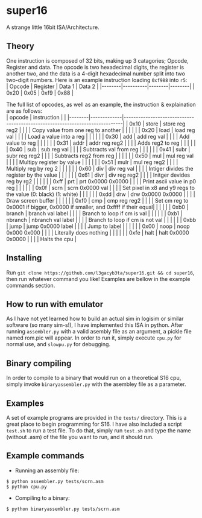 # super16
A strange little 16bit ISA/Architecture.  
  
## Theory
One instruction is composed of 32 bits, making up 3 catagories; Opcode, Register and data. The opcode is two hexadecimal digits, the register is another two, and the data is a 4-digit hexadecimal number split into two two-digit numbers. Here is an example instruction loading ```0xf988``` into ```r5```:  
| Opcode | Register | Data 1 | Data 2 |
|--------|----------|--------|--------|
| 0x20   | 0x05     | 0xf9   | 0x88   |
  
The full list of opcodes, as well as an example, the instruction & explaination are as follows:  
| opcode | instruction |                                                                             |
|--------|-------------|-----------------------------------------------------------------------------|
| 0x10   | store       | store reg reg2                                                              |
|        |             | Copy value from one reg to another                                          |
|        |             |                                                                             |
| 0x20   | load        | load reg val                                                                |
|        |             | Load a value into a reg                                                     |
|        |             |                                                                             |
| 0x30   | add         | add reg val                                                                 |
|        |             | Add value to reg                                                            |
|        |             |                                                                             |
| 0x31   | addr        | addr reg reg2                                                               |
|        |             | Adds reg2 to reg                                                            |
|        |             |                                                                             |
| 0x40   | sub         | sub reg val                                                                 |
|        |             | Subtracts val from reg                                                      |
|        |             |                                                                             |
| 0x41   | subr        | subr reg reg2                                                               |
|        |             | Subtracts reg2 from reg                                                     |
|        |             |                                                                             |
| 0x50   | mul         | mul reg val                                                                 |
|        |             | Multipy register by value                                                   |
|        |             |                                                                             |
| 0x51   | mulr        | mul reg reg2                                                                |
|        |             | Multiply reg by reg 2                                                       |
|        |             |                                                                             |
| 0x60   | div         | div reg val                                                                 |
|        |             | Intiger divides the register by the value                                   |
|        |             |                                                                             |
| 0x61   | divr        | div reg reg2                                                                |
|        |             | Initger devides reg by rg2                                                  |
|        |             |                                                                             |
| 0xff   | prt         | prt 0x0000 0x0000                                                           |
|        |             | Print ascii value in p0 reg                                                 |
|        |             |                                                                             |
| 0x0f   | scrn        | scrn 0x0000 val                                                             |
|        |             | Set pixel in x8 and y9 regs to the value (0: black) (1: white)              |
|        |             |                                                                             |
| 0xdd   | drw         | drw 0x0000 0x0000                                                           |
|        |             | Draw screen buffer                                                          |
|        |             |                                                                             |
| 0xf0   | cmp         | cmp reg reg2                                                                |
|        |             | Set cm reg to 0x0001 if bigger, 0x0000 if smaller, and 0xffff if their equal|
|        |             |                                                                             |
| 0xb0   | branch      | branch val label                                                            |
|        |             | Branch to loop if cm is val                                                 |
|        |             |                                                                             |
| 0xb1   | nbranch     | nbranch val label                                                           |
|        |             | Branch to loop if cm is not val                                             |
|        |             |                                                                             |
| 0xbb   | jump        | jump 0x0000 label                                                           |
|        |             | Jump to label                                                               |
|        |             |                                                                             |
| 0x00   | noop        | noop 0x000 0x000                                                            |
|        |             | Literally does nothing                                                      |
|        |             |                                                                             |
| 0xfe   | halt        | halt 0x0000 0x0000                                                          |
|        |             | Halts the cpu                                                               |
  
## Installing
Run ```git clone https://github.com/l3gacyb3ta/super16.git && cd super16```, then run whatever command you like! Examples are bellow in the example commands section.  
  
## How to run with emulator
As I have not yet learned how to build an actual sim in logisim or similar software (so many sim-s!), I have implemented this ISA in python. After running ```assembler.py``` with a valid asembly file as an argument, a pickle file named rom.pic will appear. In order to run it, simply execute ```cpu.py``` for normal use, and ```slowpu.py``` for debugging.  
  
## Binary compiling
In order to compile to a binary that would run on a theoretical S16 cpu, simply invoke ```binaryassembler.py``` with the asembley file as a parameter.  
  
## Examples
A set of example programs are provided in the ```tests/``` directory. This is a great place to begin programming for S16. I have also included a script ```test.sh``` to run a test file. To do that, simply run ```test.sh``` and type the name (without .asm) of the file you want to run, and it should run.  
  
## Example commands
* Running an assembly file:
```
$ python assembler.py tests/scrn.asm
$ python cpu.py
```
* Compiling to a binary:
```
$ python binaryassembler.py tests/scrn.asm
```